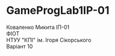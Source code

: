 # GameProgLab1IP-01
Коваленко Микита ІП-01  
ФІОТ  
НТУУ "КПІ" ім. Ігоря Сікорського  
Варіант 10  
